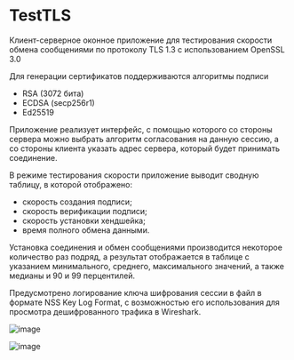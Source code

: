 # TestTLS
Клиент-серверное оконное приложение для тестирования скорости обмена сообщениями по протоколу TLS 1.3 с использованием OpenSSL 3.0

Для генерации сертификатов поддерживаются алгоритмы подписи
- RSA (3072 бита)
- ECDSA (secp256r1)
- Ed25519

Приложение реализует интерфейс, с помощью которого со стороны сервера можно выбрать алгоритм согласования на данную сессию, а со стороны клиента указать адрес сервера, который будет принимать соединение.

В режиме тестирования скорости приложение выводит сводную таблицу, в которой отображено: 
- скорость создания подписи;
- скорость верификации подписи;
- скорость установки хендшейка;
- время полного обмена данными.

Установка соединения и обмен сообщениями производится некоторое количество раз подряд, а результат отображается в таблице с указанием минимального, среднего, максимального значений, а также медианы и 90 и 99 перцентилей.

Предусмотрено логирование ключа шифрования сессии в файл в формате NSS Key Log Format, с возможностью его использования для просмотра дешифрованного трафика в Wireshark.

![image](https://user-images.githubusercontent.com/88583217/194897838-6607c6ab-03dd-4385-80d0-654c905f70f6.png)

![image](https://user-images.githubusercontent.com/88583217/194898098-717640f6-c78a-43e8-a2db-6f67624a3fcf.png)
